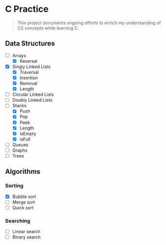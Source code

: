 # C Practice

> This project documents ongoing efforts to enrich my understanding of CS concepts while learning C.

## Data Structures

- [ ] Arrays
  - [x] Reversal
- [x] Singly Linked Lists
  - [x] Traversal
  - [x] Insertion
  - [x] Removal
  - [x] Length
- [ ] Circular Linked Lists
- [ ] Doubly Linked Lists
- [ ] Stacks
  - [x] Push
  - [x] Pop
  - [x] Peek
  - [x] Length
  - [x] isEmpty
  - [x] isFull
- [ ] Queues
- [ ] Graphs
- [ ] Trees

## Algorithms

### Sorting

- [x] Bubble sort
- [ ] Merge sort
- [ ] Quick sort

### Searching

- [ ] Linear search
- [ ] Binary search
